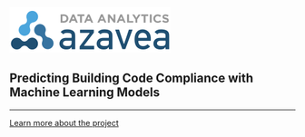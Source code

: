 <img class="logo" src="docs/images/2015_03_31_DataAnalytics_Logo.svg">

## Predicting Building Code Compliance with Machine Learning Models
______

[Learn more about the project](https://azavea.github.io/building-inspection-prediction/index.html)
